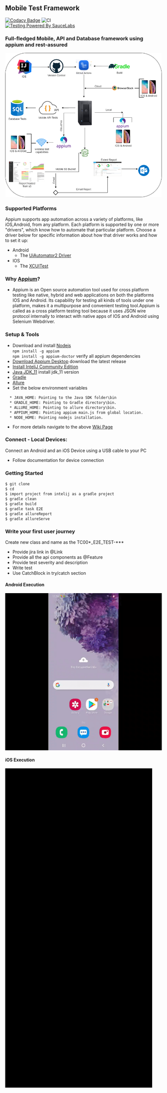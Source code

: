 ## Mobile Test Framework 
[![Codacy Badge](https://app.codacy.com/project/badge/Grade/8958948e2b0048a785417344e0dffe43)](https://www.codacy.com/gh/dipjyotimetia/MobileTestFramework/dashboard?utm_source=github.com&amp;utm_medium=referral&amp;utm_content=dipjyotimetia/MobileTestFramework&amp;utm_campaign=Badge_Grade)
![CI](https://github.com/dipjyotimetia/MobileTestFramework/workflows/CI/badge.svg)   
[![Testing Powered By SauceLabs](https://opensource.saucelabs.com/images/opensauce/powered-by-saucelabs-badge-white.png?sanitize=true "Testing Powered By SauceLabs")](https://saucelabs.com)
### Full-fledged Mobile, API and Database framework using appium and rest-assured

<img src="https://github.com/dipjyotimetia/MobileTestFramework/blob/master/docs/img/FrameworkArchitecture.png" width="700">

### Supported Platforms

Appium supports app automation across a variety of platforms, like iOS,Android, from any platform. Each
platform is supported by one or more "drivers", which know how to automate that particular platform. Choose a driver
below for specific information about how that driver works and how to set it up:

* Android
    * The [UiAutomator2 Driver](https://appium.io/docs/en/drivers/android-uiautomator2/)
* IOS
    * The [XCUITest](https://appium.io/docs/en/drivers/ios-xcuitest/)

### Why [Appium](https://appium.io/docs/en/about-appium/intro/)?

* Appium is an Open source automation tool used for cross platform testing like native, hybrid and web applications on
  both the platforms IOS and Android. Its capability for testing all kinds of tools under one platform, makes it a
  multipurpose and convenient testing tool.Appium is called as a cross platform testing tool because it uses JSON wire
  protocol internally to interact with native apps of IOS and Android using Selenium Webdriver.

### Setup & Tools

* Download and install [Nodejs](https://nodejs.org/en/download/)   
  ``
  npm install -g appium
  ``  
  ``
  npm install -g appium-doctor
  ``
  verify all appium dependencies
* [Download Appium Desktop](https://github.com/appium/appium-desktop/releases) download the latest release
* [Install InteliJ Community Edition](https://www.jetbrains.com/idea/download/)
* [Java JDK_11](https://adoptopenjdk.net/) install jdk_11 version
* [Gradle](https://gradle.org/next-steps/?version=6.7.1&format=bin)
* [Allure](https://github.com/allure-framework/allure2/archive/2.17.2.zip)
* Set the below environment variables

```shell
  * JAVA_HOME: Pointing to the Java SDK folder\bin
  * GRADLE_HOME: Pointing to Gradle directory\bin.
  * ALLURE_HOME: Pointing to allure directory\bin.
  * APPIUM_HOME: Pointing appium main.js from global location.
  * NODE_HOME: Pointing nodejs installation.
```

* For more details navigate to the above [Wiki Page](https://github.com/dipjyotimetia/MobileTestFramework/wiki)

### Connect - Local Devices:

Connect an Android and an iOS Device using a USB cable to your PC

- Follow documentation for device connection

### Getting Started

```shell
$ git clone 
$ cd 
$ import project from intelij as a gradle project
$ gradle clean
$ gradle build
$ gradle task E2E
$ gradle allureReport
$ gradle allureServe
```

### Write your first user journey

Create new class and name as the TC00*_E2E_TEST-***

- Provide jira link in @Link
- Provide all the api components as @Feature
- Provide test severity and description
- Write test
- Use CatchBlock in try/catch section

#### Android Execution
![browserstack](https://github.com/dipjyotimetia/MobileTestFramework/blob/master/docs/gif/gif_android.gif)

#### iOS Execution
![browserstack](https://github.com/dipjyotimetia/MobileTestFramework/blob/master/docs/gif/gif_ios.gif)

